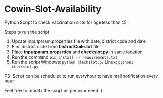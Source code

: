 # Cowin-Slot-Availability
Python Script to check vaccination slots for age less than 45

Steps to run the script
1) Update inputparam.properties file with date, district code and date
2) Find district code from **DistrictCode.txt** file
3) Place **inputparam.properties** and **checkslot.py** in same location
4) Run the command `pip install -r requirements.txt`
5) Run the script 
  Windows: 
   `python checkslot.py`
  Linux:
   `python3 checkslot.py`

PS: Script can be scheduled to run everyhour to have mail notification every hour

Feel free to modify the script as per your need :)
